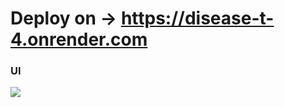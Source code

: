 # Deploy on -> https://disease-t-4.onrender.com

<h3>UI</h3>
<img src="ttps://github.com/menderptl14/disease_t/blob/master/static/Screenshot%202024-11-09%20123752.png width="800" />
<br/>
